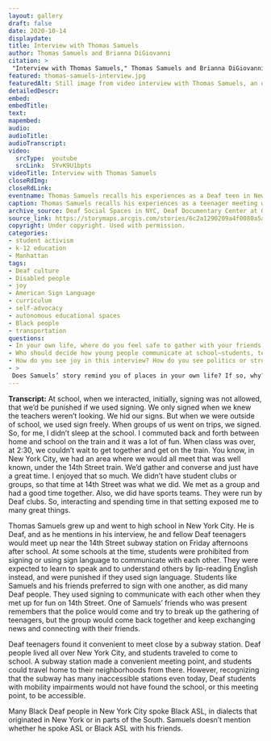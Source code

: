 ```yaml
--- 
layout: gallery
draft: false
date: 2020-10-14
displaydate: 
title: Interview with Thomas Samuels
author: Thomas Samuels and Brianna DiGiovanni
citation: >
 "Interview with Thomas Samuels," Thomas Samuels and Brianna DiGiovanni, in New York City Civil Rights History Project, Accessed: [Month Day, Year], https://nyccivilrightshistory.org/gallery/thomas-samuels-interview.
featured: thomas-samuels-interview.jpg
featuredAlt: Still image from video interview with Thomas Samuels, an older Black man, who signs.
detailedDescr: 
embed: 
embedTitle: 
text: 
mapembed: 
audio: 
audioTitle: 
audioTranscript: 
video:	
  srcType:	youtube
  srcLink:	SYvK9U1bpts
videoTitle: Interview with Thomas Samuels
closeRdImg: 
closeRdLink: 
eventname: Thomas Samuels recalls his experiences as a Deaf teen in New York City.
caption: Thomas Samuels recalls his experiences as a teenager meeting with fellow Deaf teens on 14th Street in Manhattan.
archive_source: Deaf Social Spaces in NYC, Deaf Documentary Center at Gallaudet University
source_link: https://storymaps.arcgis.com/stories/6c2a1290209a4f0080a5acc3e286e314
copyright: Under copyright. Used with permission.
categories: 
- student activism
- k-12 education
- Manhattan
tags: 
- Deaf culture
- Disabled people
- joy
- American Sign Language
- curriculum
- self-advocacy
- autonomous educational spaces
- Black people
- transportation
questions: 
- In your own life, where do you feel safe to gather with your friends and communicate as you choose? What meaning does that space hold for you? 
- Who should decide how young people communicate at school—students, teachers, parents, or someone else?
- How do you see joy in this interview? How do you see politics or struggle? 
- >
 Does Samuels’ story remind you of places in your own life? If so, why? (Try to explain using a “because” statement, like “This reminds me of _______ because ________.”)
--- 
```


**Transcript:** At school, when we interacted, initially, signing was not allowed, that we’d be punished if we used signing. We only signed when we knew the teachers weren’t looking. We hid our signs. But when we were outside of school, we used sign freely. When groups of us went on trips, we signed. So, for me, I didn’t sleep at the school. I commuted back and forth between home and school on the train and it was a lot of fun. When class was over, at 2:30, we couldn’t wait to get together and get on the train. You know, in New York City, we had an area where we would all meet that was well known, under the 14th Street train. We’d gather and converse and just have a great time. I enjoyed that so much. We didn’t have student clubs or groups, so that time at 14th Street was what we did. We met as a group and had a good time together. Also, we did have sports teams. They were run by Deaf clubs. So, interacting and spending time in that setting exposed me to many great things.

Thomas Samuels grew up and went to high school in New York City. He is Deaf, and as he mentions in his interview, he and fellow Deaf teenagers would meet up near the 14th Street subway station on Friday afternoons after school. At some schools at the time, students were prohibited from signing or using sign language to communicate with each other. They were expected to learn to speak and to understand others by lip-reading English instead, and were punished if they used sign language. Students like Samuels and his friends preferred to sign with one another, as did many Deaf people. They used signing to communicate with each other when they met up for fun on 14th Street. One of Samuels’ friends who was present remembers that the police would come and try to break up the gathering of teenagers, but the group would come back together and keep exchanging news and connecting with their friends.

Deaf teenagers found it convenient to meet close by a subway station. Deaf people lived all over New York City, and students traveled to come to school. A subway station made a convenient meeting point, and students could travel home to their neighborhoods from there. However, recognizing that the subway has many inaccessible stations even today, Deaf students with mobility impairments would not have found the school, or this meeting point, to be accessible.

Many Black Deaf people in New York City spoke Black ASL, in dialects that originated in New York or in parts of the South. Samuels doesn’t mention whether he spoke ASL or Black ASL with his friends.
